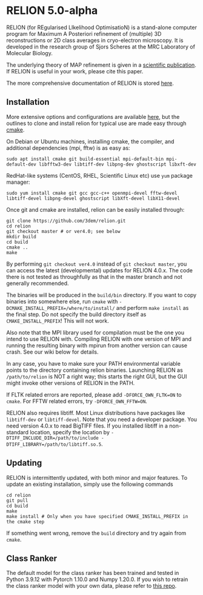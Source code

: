RELION 5.0-alpha
============

RELION (for REgularised LIkelihood OptimisatioN) is a stand-alone computer
program for Maximum A Posteriori refinement of (multiple) 3D reconstructions
or 2D class averages in cryo-electron microscopy. It is developed in the
research group of Sjors Scheres at the MRC Laboratory of Molecular Biology.

The underlying theory of MAP refinement is given in a [scientific publication](https://www.ncbi.nlm.nih.gov/pubmed/22100448).
If RELION is useful in your work, please cite this paper.

The more comprehensive documentation of RELION is stored [here](https://relion.readthedocs.io/en/release-4.0/).

## Installation

More extensive options and configurations are available [here](https://relion.readthedocs.io/en/release-4.0/Installation.html),
but the outlines to clone and install relion for typical use are made easy through [cmake](https://en.wikipedia.org/wiki/CMake).

On Debian or Ubuntu machines, installing cmake, the compiler, and additional dependencies (mpi, fftw) is as easy as:

```
sudo apt install cmake git build-essential mpi-default-bin mpi-default-dev libfftw3-dev libtiff-dev libpng-dev ghostscript libxft-dev
```

RedHat-like systems (CentOS, RHEL, Scientific Linux etc) use `yum` package manager:

```
sudo yum install cmake git gcc gcc-c++ openmpi-devel fftw-devel libtiff-devel libpng-devel ghostscript libXft-devel libX11-devel
```

Once git and cmake are installed, relion can be easily installed through:

```
git clone https://github.com/3dem/relion.git
cd relion
git checkout master # or ver4.0; see below
mkdir build
cd build
cmake ..
make
```

By performing `git checkout ver4.0` instead of `git checkout master`, you can access the latest
(developmental) updates for RELION 4.0.x. The code there is not tested as throughfully as that in
the master branch and not generally recommended.

The binaries will be produced in the `build/bin` directory. If you want to copy binaries
into somewhere else, run `cmake` with `-DCMAKE_INSTALL_PREFIX=/where/to/install/` and
perform `make install` as the final step. Do not specify the build directory itself
as `CMAKE_INSTALL_PREFIX`! This will not work.

Also note that the MPI library used for compilation must be the one you intend to use RELION with.
Compiling RELION with one version of MPI and running the resulting binary with mpirun from another
version can cause crash. See our wiki below for details.

In any case, you have to make sure your PATH environmental variable points to the directory
containing relion binaries. Launching RELION as `/path/to/relion` is NOT a right way; this
starts the right GUI, but the GUI might invoke other versions of RELION in the PATH.

If FLTK related errors are reported, please add `-DFORCE_OWN_FLTK=ON` to
`cmake`. For FFTW related errors, try `-DFORCE_OWN_FFTW=ON`.

RELION also requires libtiff. Most Linux distributions have packages like `libtiff-dev` or `libtiff-devel`.
Note that you need a developer package. You need version 4.0.x to read BigTIFF files. If you installed
libtiff in a non-standard location, specify the location by
`-DTIFF_INCLUDE_DIR=/path/to/include -DTIFF_LIBRARY=/path/to/libtiff.so.5`.

## Updating

RELION is intermittently updated, with both minor and major features.
To update an existing installation, simply use the following commands

```
cd relion
git pull
cd build
make
make install # Only when you have specified CMAKE_INSTALL_PREFIX in the cmake step
```

If something went wrong, remove the `build` directory and try again from `cmake`.


## Class Ranker
The default model for the class ranker has been trained and tested in Python 3.9.12 with Pytorch 1.10.0 and Numpy 1.20.0.
If you wish to retrain the class ranker model with your own data, please refer to [this repo](https://github.com/3dem/relion-classranker).
